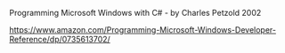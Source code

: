 Programming Microsoft Windows with C# - by Charles Petzold 2002

https://www.amazon.com/Programming-Microsoft-Windows-Developer-Reference/dp/0735613702/
